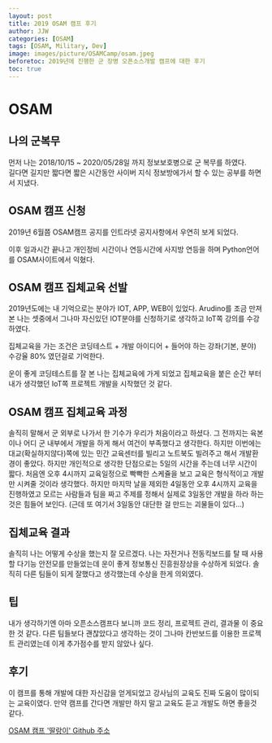 ```yaml
---
layout: post
title: 2019 OSAM 캠프 후기
author: JJW
categories: [OSAM]
tags: [OSAM, Military, Dev]
image: images/picture/OSAMCamp/osam.jpeg
beforetoc: 2019년에 진행한 군 장병 오픈소스개발 캠프에 대한 후기
toc: true
---
```


# OSAM

## 나의 군복무

먼저 나는 2018/10/15 ~ 2020/05/28일 까지 정보보호병으로 군 복무를 하였다.  
길다면 길지만 짧다면 짧은 시간동안 사이버 지식 정보방에가서 할 수 있는 공부를 하면서 지냈다.

## OSAM 캠프 신청

2019년 6월쯤 OSAM캠프 공지를 인트라넷 공지사항에서 우연히 보게 되었다.

이후 일과시간 끝나고 개인정비 시간이나 연등시간에 사지방 연등을 하며 Python언어를 OSAM사이트에서 익혔다.

## OSAM 캠프 집체교육 선발

2019년도에는 내 기억으로는 분야가 IOT, APP, WEB이 있었다.
Arudino를 조금 만져본 나는 셋중에서 그나마 자신있던 IOT분야를 신청하기로 생각하고 IoT쪽 강의를 수강하였다.

집체교육을 가는 조건은 코딩테스트 + 개발 아이디어 + 들어야 하는 강좌(기본, 분야) 수강율 80% 였던걸로 기억한다.

운이 좋게 코딩테스트를 잘 본 나는 집체교육에 가게 되었고 집체교육을 붙은 순간 부터 내가 생각했던 IoT쪽 프로젝트 개발을 시작했던 것 같다.

## OSAM 캠프 집체교육 과정

솔직히 말해서 군 외부로 나가서 한 기수가 우리가 처음이라고 하셨다.
그 전까지는 육본이나 어디 군 내부에서 개발을 하게 해서 여건이 부족했다고 생각한다.
하지만 이번에는 대교(확실하지않다)쪽에 있는 민간 교육센터를 빌리고 노트북도 빌려주고 해서 개발환경이 좋았다.
하지만 개인적으로 생각한 단점으로는 5일의 시간을 주는데 너무 시간이 짧다.
처음엔 오후 4시까지 교육일정으로 빡빡한 스케쥴을 보고 교육은 형식적이고 개발만 시켜줄 것이라 생각했다.
하지만 마지막 날을 제외한 4일동안 오후 4시까지 교육을 진행하였고 모르는 사람들과 팀을 짜고 주제를 정해서 실제로 3일동안 개발을 하라 하는 것은 힘들어 보인다.
(근데 또 여기서 3일동안 대단한 걸 만드는 괴물들이 있다...)

## 집체교육 결과

솔직히 나는 어떻게 수상을 했는지 잘 모르겠다.
나는 자전거나 전동킥보드를 탈 때 사용할 다기능 안전모를 만들었는데 운이 좋게 정보통신 진흥원장상을 수상하게 되었다.
솔직히 다른 팀들이 되게 잘했다고 생각했는데 수상을 한게 의외였다.

## 팁

내가 생각하기엔 아마 오픈소스캠프다 보니까 코드 정리, 프로젝트 관리, 결과물 이 중요한 것 같다.
다른 팀들보다 괜찮았다고 생각하는 것이 그나마 칸반보드를 이용한 프로젝트 관리였는데 이게 추가점수를 받지 않았나 싶다.

## 후기

이 캠프를 통해 개발에 대한 자신감을 얻게되었고 강사님의 교육도 진짜 도움이 많이되는 교육이였다.
만약 캠프를 간다면 개발만 하지 말고 교육도 듣고 개발도 하면 좋을것 같다.

[OSAM 캠프 '딸랑이' Github 주소](https://github.com/azzyjk/OSAM)
